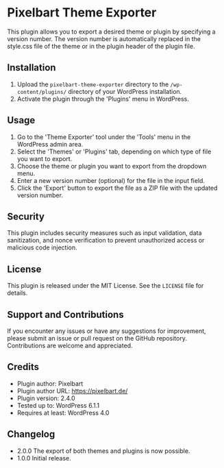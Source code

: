 # Pixelbart Theme Exporter

This plugin allows you to export a desired theme or plugin by specifying a version number. The version number is automatically replaced in the style.css file of the theme or in the plugin header of the plugin file.

## Installation

1. Upload the `pixelbart-theme-exporter` directory to the `/wp-content/plugins/` directory of your WordPress installation.
2. Activate the plugin through the 'Plugins' menu in WordPress.

## Usage

1. Go to the 'Theme Exporter' tool under the 'Tools' menu in the WordPress admin area.
2. Select the 'Themes' or 'Plugins' tab, depending on which type of file you want to export.
3. Choose the theme or plugin you want to export from the dropdown menu.
4. Enter a new version number (optional) for the file in the input field.
5. Click the 'Export' button to export the file as a ZIP file with the updated version number.

## Security

This plugin includes security measures such as input validation, data sanitization, and nonce verification to prevent unauthorized access or malicious code injection.

## License

This plugin is released under the MIT License. See the `LICENSE` file for details.

## Support and Contributions

If you encounter any issues or have any suggestions for improvement, please submit an issue or pull request on the GitHub repository. Contributions are welcome and appreciated.

## Credits

- Plugin author: Pixelbart
- Plugin author URL: https://pixelbart.de/
- Plugin version: 2.4.0
- Tested up to: WordPress 6.1.1
- Requires at least: WordPress 4.0

## Changelog

- 2.0.0 The export of both themes and plugins is now possible.
- 1.0.0 Initial release.
